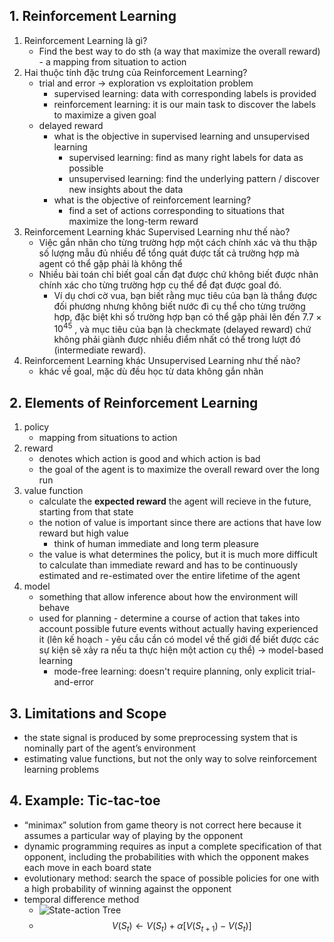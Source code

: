 ## 1. Reinforcement Learning
1. Reinforcement Learning là gì?
	- Find the best way to do sth (a way that maximize the overall reward) - a mapping from situation to action
2. Hai thuộc tính đặc trưng của Reinforcement Learning?
	- trial and error -> exploration vs exploitation problem
		- supervised learning: data with corresponding labels is provided
		- reinforcement learning: it is our main task to discover the labels to maximize a given goal
	- delayed reward 
		- what is the objective in supervised learning and unsupervised learning
			- supervised learning: find as many right labels for data as possible
			- unsupervised learning: find the underlying pattern / discover new insights about the data
		- what is the objective of reinforcement learning?
			- find a set of actions corresponding to situations that maximize the long-term reward
3. Reinforcement Learning khác Supervised Learning như thế nào?
	- Việc gắn nhãn cho từng trường hợp một cách chính xác và thu thập số lượng mẫu đủ nhiều để tổng quát được tất cả trường hợp mà agent có thể gặp phải là không thể
	- Nhiều bài toán chỉ biết goal cần đạt được chứ không biết được nhãn chính xác cho từng trường hợp cụ thể để đạt được goal đó. 
		- Ví dụ chơi cờ vua, bạn biết rằng mục tiêu của bạn là thắng được đối phương nhưng không biết nước đi cụ thể cho từng trường hợp, đặc biệt khi số trường hợp bạn có thể gặp phải lên đến $7.7\times10^{45}$ , và mục tiêu của bạn là checkmate (delayed reward) chứ không phải giành được nhiều điểm nhất có thể trong lượt đó (intermediate reward).
4. Reinforcement Learning khác Unsupervised Learning như thế nào?
	- khác về goal, mặc dù đều học từ data không gắn nhãn
## 2. Elements of Reinforcement Learning
1. policy
	- mapping from situations to action
2. reward
	- denotes which action is good and which action is bad
	- the goal of the agent is to maximize the overall reward over the long run
3. value function
	- calculate the **expected reward** the agent will recieve in the future, starting from that state
	- the notion of value is important since there are actions that have low reward but high value
		- think of human immediate and long term pleasure
	- the value is what determines the policy, but it is much more difficult to calculate than immediate reward and has to be continuously estimated and re-estimated over the entire lifetime of the agent
4. model
	- something that allow inference about how the environment will behave
	- used for planning - determine a course of action that takes into account possible future events without actually having experienced it (lên kế hoạch - yêu cầu cần có model về thế giới để biết được các sự kiện sẽ xảy ra nếu ta thực hiện một action cụ thể) -> model-based learning
		- mode-free learning: doesn't require planning, only explicit trial-and-error
## 3. Limitations and Scope
- the state signal is produced by some preprocessing system that is nominally part of the agent’s environment
- estimating value functions, but not the only way to solve reinforcement learning problems

## 4. Example: Tic-tac-toe
- “minimax” solution from game theory is not correct here because it assumes a particular way of playing by the opponent
- dynamic programming requires as input a complete specification of that opponent, including the probabilities with which the opponent makes each move in each board state
- evolutionary method: search the space of possible policies for one with a high probability of winning against the opponent
- temporal difference method
	- ![State-action Tree]("..\images\Chapter1\state-action-tree.png")
	- $$V(S_t) \leftarrow V(S_t) + \alpha [V(S_{t+1}) - V(S_{t})]$$